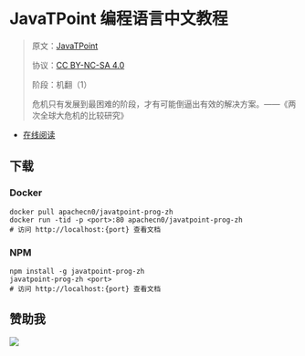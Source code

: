 # JavaTPoint 编程语言中文教程

> 原文：[JavaTPoint](https://www.javatpoint.com/)
> 
> 协议：[CC BY-NC-SA 4.0](http://creativecommons.org/licenses/by-nc-sa/4.0/)
> 
> 阶段：机翻（1）
> 
> 危机只有发展到最困难的阶段，才有可能倒逼出有效的解决方案。——《两次全球大危机的比较研究》

* [在线阅读](https://jtpl.apachecn.org)
## 下载

### Docker

```
docker pull apachecn0/javatpoint-prog-zh
docker run -tid -p <port>:80 apachecn0/javatpoint-prog-zh
# 访问 http://localhost:{port} 查看文档
```

### NPM

```
npm install -g javatpoint-prog-zh
javatpoint-prog-zh <port>
# 访问 http://localhost:{port} 查看文档
```

## 赞助我

![](https://img-blog.csdnimg.cn/20200112005920729.png)
